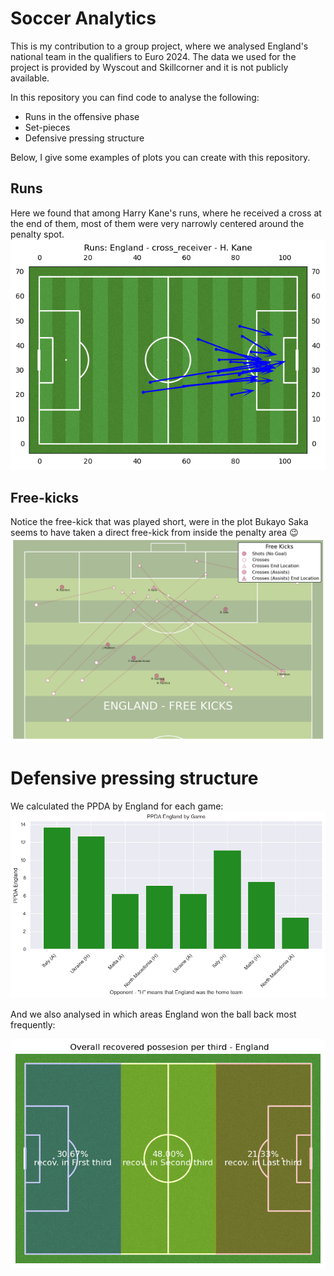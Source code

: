 # Soccer Analytics

This is my contribution to a group project, where we analysed England's national team in the qualifiers to Euro 2024. The data we used for the project is provided by Wyscout and Skillcorner and it is not publicly available.

In this repository you can find code to analyse the following:

- Runs in the offensive phase
- Set-pieces
- Defensive pressing structure

Below, I give some examples of plots you can create with this repository.

## Runs

Here we found that among Harry Kane's runs, where he received a cross at the end of them, most of them were very narrowly centered around the penalty spot.
![alt text](https://github.com/PaulSchlossmacher/soccer_analytics/blob/main/plots/Cross_receiver_Kane.png)

## Free-kicks

Notice the free-kick that was played short, were in the plot Bukayo Saka seems to have taken a direct free-kick from inside the penalty area :wink:
![alt text](https://github.com/PaulSchlossmacher/soccer_analytics/blob/main/plots/free_kicks_england.png)

# Defensive pressing structure

We calculated the PPDA by England for each game:
![alt text](https://github.com/PaulSchlossmacher/soccer_analytics/blob/main/plots/PPDA_England_by_game.png)

And we also analysed in which areas England won the ball back most frequently:

![alt text](https://github.com/PaulSchlossmacher/soccer_analytics/blob/main/plots/recov_by_third_england.png)
